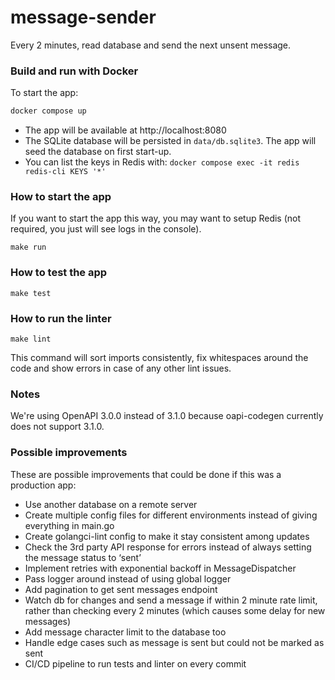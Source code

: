 # message-sender

Every 2 minutes, read database and send the next unsent message.

### Build and run with Docker

To start the app:

```sh
docker compose up
```

- The app will be available at http://localhost:8080
- The SQLite database will be persisted in `data/db.sqlite3`. The app will seed the database on first start-up.
- You can list the keys in Redis with: `docker compose exec -it redis redis-cli KEYS '*'`

### How to start the app

If you want to start the app this way, you may want to setup Redis (not required, you just will see logs in the console).

```
make run
```

### How to test the app

```
make test
```

### How to run the linter

```
make lint
```

This command will sort imports consistently, fix whitespaces around the code and show errors in case of any other lint issues.

### Notes

We're using OpenAPI 3.0.0 instead of 3.1.0 because oapi-codegen currently does not support 3.1.0.

### Possible improvements

These are possible improvements that could be done if this was a production app:

- Use another database on a remote server
- Create multiple config files for different environments instead of giving everything in main.go
- Create golangci-lint config to make it stay consistent among updates
- Check the 3rd party API response for errors instead of always setting the message status to ‘sent’
- Implement retries with exponential backoff in MessageDispatcher
- Pass logger around instead of using global logger
- Add pagination to get sent messages endpoint
- Watch db for changes and send a message if within 2 minute rate limit, rather than checking every 2 minutes (which causes some delay for new messages)
- Add message character limit to the database too
- Handle edge cases such as message is sent but could not be marked as sent
- CI/CD pipeline to run tests and linter on every commit
